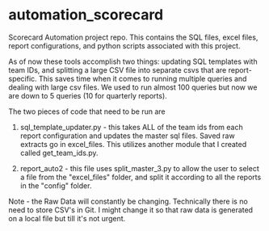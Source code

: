 # automation_scorecard

Scorecard Automation project repo. This contains the SQL files, excel files, report configurations, and python scripts associated with this project.

As of now these tools accomplish two things: updating SQL templates with team IDs, and splitting a large CSV file into separate csvs that are report-specific. This saves time when it comes to running multiple queries and dealing with large csv files. We used to run almost 100 queries but now we are down to 5 queries (10 for quarterly reports).

The two pieces of code that need to be run are

1) sql_template_updater.py - this takes ALL of the team ids from each report configuration and updates the master sql files. Saved raw extracts go in excel_files. This utilizes another module that I created called get_team_ids.py.

2) report_auto2 - this file uses split_master_3.py to allow the user to select a file from the "excel_files" folder, and split it according to all the reports in the "config" folder.

Note - the Raw Data will constantly be changing. Technically there is no need to store CSV's in Git. I might change it so that raw data is generated on a local file but till it's not urgent.
